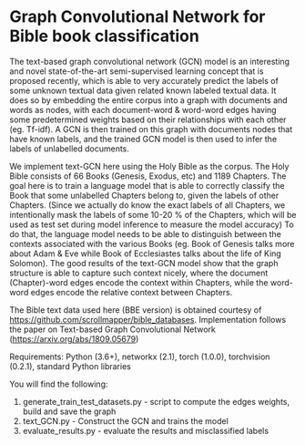 # Graph Convolutional Network for Bible book classification

The text-based graph convolutional network (GCN) model is an interesting and novel state-of-the-art semi-supervised learning concept that is proposed recently, which is able to very accurately predict the labels of some unknown textual data given related known labeled textual data. It does so by embedding the entire corpus into a graph with documents and words as nodes, with each document-word & word-word edges having some predetermined weights based on their relationships with each other (eg. Tf-idf). A GCN is then trained on this graph with documents nodes that have known labels, and the trained GCN model is then used to infer the labels of unlabelled documents.

We implement text-GCN here using the Holy Bible as the corpus. The Holy Bible consists of 66 Books (Genesis, Exodus, etc) and 1189 Chapters. The goal here is to train a language model that is able to correctly classify the Book that some unlabelled Chapters belong to, given the labels of other Chapters. (Since we actually do know the exact labels of all Chapters, we intentionally mask the labels of some 10-20 % of the Chapters, which will be used as test set during model inference to measure the model accuracy) To do that, the language model needs to be able to distinguish between the contexts associated with the various Books (eg. Book of Genesis talks more about Adam & Eve while Book of Ecclesiastes talks about the life of King Solomon). The good results of the text-GCN model show that the graph structure is able to capture such context nicely, where the document (Chapter)-word edges encode the context within Chapters, while the word-word edges encode the relative context between Chapters.

The Bible text data used here (BBE version) is obtained courtesy of https://github.com/scrollmapper/bible_databases.
Implementation follows the paper on Text-based Graph Convolutional Network (https://arxiv.org/abs/1809.05679)

Requirements: Python (3.6+), networkx (2.1), torch (1.0.0), torchvision (0.2.1), standard Python libraries

You will find the following:
1) generate_train_test_datasets.py - script to compute the edges weights, build and save the graph
2) text_GCN.py - Construct the GCN and trains the model
3) evaluate_results.py - evaluate the results and misclassified labels